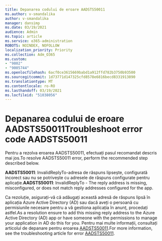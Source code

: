 ```yaml
---
title: Depanarea codului de eroare AADSTS50011
ms.author: v-smandalika
author: v-smandalika
manager: dansimp
ms.date: 03/19/2021
audience: Admin
ms.topic: article
ms.service: o365-administration
ROBOTS: NOINDEX, NOFOLLOW
localization_priority: Priority
ms.collection: Adm_O365
ms.custom:
- "9802"
- "9005744"
ms.openlocfilehash: 6acf0ce3615669babd1a912ffd782b3750b93500
ms.sourcegitcommit: 1d73771d147325cfd8578e6816becd8331913890
ms.translationtype: MT
ms.contentlocale: ro-RO
ms.lasthandoff: 03/19/2021
ms.locfileid: "51038056"
---
```

# <a name="troubleshoot-error-code-aadsts50011"></a><span data-ttu-id="7dafb-102">Depanarea codului de eroare AADSTS50011</span><span class="sxs-lookup"><span data-stu-id="7dafb-102">Troubleshoot error code AADSTS50011</span></span>

<span data-ttu-id="7dafb-103">Pentru a rezolva eroarea AADSTS50011, efectuați pasul recomandat descris mai jos.</span><span class="sxs-lookup"><span data-stu-id="7dafb-103">To resolve AADSTS50011 error, perform the recommended step described below.</span></span>

<span data-ttu-id="7dafb-104">**AADSTS50011**: InvalidReplyTo-adresa de răspuns lipsește, configurată incorect sau nu se potrivește cu adresele de răspuns configurate pentru aplicație.</span><span class="sxs-lookup"><span data-stu-id="7dafb-104">**AADSTS50011**: InvalidReplyTo - The reply address is missing, misconfigured, or does not match reply addresses configured for the app.</span></span>

<span data-ttu-id="7dafb-105">Ca rezoluție, asigurați-vă că adăugați această adresă de răspuns lipsă în aplicația Azure Active Directory (AD) sau dacă aveți o persoană cu permisiunile necesare pentru a vă gestiona aplicația în anunț, procedați astfel.</span><span class="sxs-lookup"><span data-stu-id="7dafb-105">As a resolution ensure to add this missing reply address to the Azure Active Directory (AD) app or have someone with the permissions to manage your application in AD do this for you.</span></span> <span data-ttu-id="7dafb-106">Pentru mai multe informații, consultați articolul de depanare pentru eroarea [AADSTS50011](https://docs.microsoft.com/troubleshoot/azure/active-directory/error-code-aadsts50011-reply-url-mismatch).</span><span class="sxs-lookup"><span data-stu-id="7dafb-106">For more information, see the troubleshooting article for error [AADSTS50011](https://docs.microsoft.com/troubleshoot/azure/active-directory/error-code-aadsts50011-reply-url-mismatch).</span></span>